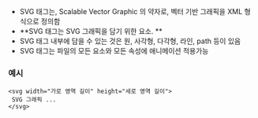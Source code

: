
- SVG 태그는, Scalable Vector Graphic 의 약자로, 벡터 기반 그래픽을 XML 형식으로 정의함
- **SVG 태그는 SVG 그래픽을 담기 위한 요소. **
- SVG 태그 내부에 담을 수 있는 것은 원, 사각형, 다각형, 라인, path 등이 있음
- SVG 태그는 파일의 모든 요소와 모든 속성에 애니메이션 적용가능


### 예시

```
<svg width="가로 영역 길이" height="세로 영역 길이">
 SVG 그래픽 ...
</svg>
```
